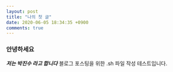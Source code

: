 ```yaml
---
layout: post
title: "나의 첫 글"
date: 2020-06-05 18:34:35 +0900
comments: true
---
```


### 안녕하세요

**_저는 박진수 라고 합니다_**
블로그 포스팅을 위한 .sh 파일 작성 테스트입니다.
